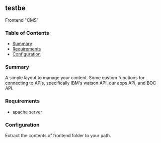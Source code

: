 ## testbe

Frontend "CMS"

### Table of Contents
* [Summary](#summary)
* [Requirements](#requirements)
* [Configuration](#configuration)

### Summary

A simple layout to manage your content. 
Some custom functions for connecting to APIs, specifically IBM's watson API, our apps API, and BOC API.

### Requirements

- apache server

### Configuration

Extract the contents of frontend folder to your path.
